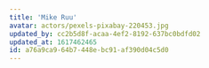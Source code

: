 ```yaml
---
title: 'Mike Ruu'
avatar: actors/pexels-pixabay-220453.jpg
updated_by: cc2b5d8f-acaa-4ef2-8192-637bc0bdfd02
updated_at: 1617462465
id: a76a9ca9-64b7-448e-bc91-af390d04c5d0
---
```


